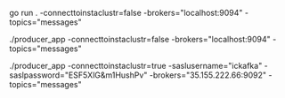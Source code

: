 
go run . -connecttoinstaclustr=false -brokers="localhost:9094" -topics="messages" 


./producer_app -connecttoinstaclustr=false -brokers="localhost:9094" -topics="messages"


./producer_app  -connecttoinstaclustr=true -saslusername="ickafka" -saslpassword="ESF5XlG&m1HushPv" -brokers="35.155.222.66:9092" -topics="messages" 

